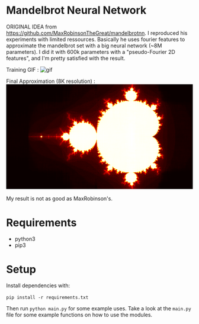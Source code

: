 # Mandelbrot Neural Network

ORIGINAL IDEA from https://github.com/MaxRobinsonTheGreat/mandelbrotnn.
I reproduced his experiments with limited ressources. Basically he uses fourier features to approximate the mandelbrot set with a big neural network (~8M parameters). I did it with 600k parameters with a "pseudo-Fourier 2D features", and I'm pretty satisfied with the result.

Training GIF :
![gif](videos/PseudoFourier2D.gif)

Final Approximation (8K resolution) :
![img](captures/images/PseudoFourier2D.png)

My result is not as good as MaxRobinson's.

# Requirements
- python3
- pip3

# Setup
Install dependencies with:

`pip install -r requirements.txt`

Then run `python main.py` for some example uses. Take a look at the `main.py` file for some example functions on how to use the modules.

